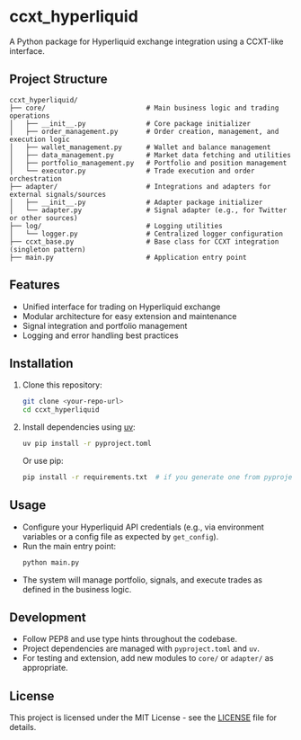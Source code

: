 # ccxt_hyperliquid

A Python package for Hyperliquid exchange integration using a CCXT-like interface.

## Project Structure

```
ccxt_hyperliquid/
├── core/                         # Main business logic and trading operations
│   ├── __init__.py               # Core package initializer
│   ├── order_management.py       # Order creation, management, and execution logic
│   ├── wallet_management.py      # Wallet and balance management
│   ├── data_management.py        # Market data fetching and utilities
│   ├── portfolio_management.py   # Portfolio and position management
│   └── executor.py               # Trade execution and order orchestration
├── adapter/                      # Integrations and adapters for external signals/sources
│   ├── __init__.py               # Adapter package initializer
│   └── adapter.py                # Signal adapter (e.g., for Twitter or other sources)
├── log/                          # Logging utilities
│   └── logger.py                 # Centralized logger configuration
├── ccxt_base.py                  # Base class for CCXT integration (singleton pattern)
├── main.py                       # Application entry point
```


## Features
- Unified interface for trading on Hyperliquid exchange
- Modular architecture for easy extension and maintenance
- Signal integration and portfolio management
- Logging and error handling best practices

## Installation

1. Clone this repository:
   ```sh
   git clone <your-repo-url>
   cd ccxt_hyperliquid
   ```

2. Install dependencies using [uv](https://github.com/astral-sh/uv):
   ```sh
   uv pip install -r pyproject.toml
   ```
   Or use pip:
   ```sh
   pip install -r requirements.txt  # if you generate one from pyproject.toml
   ```

## Usage

- Configure your Hyperliquid API credentials (e.g., via environment variables or a config file as expected by `get_config`).
- Run the main entry point:
  ```sh
  python main.py
  ```
- The system will manage portfolio, signals, and execute trades as defined in the business logic.

## Development

- Follow PEP8 and use type hints throughout the codebase.
- Project dependencies are managed with `pyproject.toml` and `uv`.
- For testing and extension, add new modules to `core/` or `adapter/` as appropriate.
 
## License

This project is licensed under the MIT License - see the [LICENSE](LICENSE) file for details.